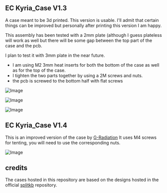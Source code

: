 ## EC Kyria_Case V1.3
A case meant to be 3d printed.
This version is usable. I'll admit that certain things can be improved but personally after printing this version I am happy.

This assembly has been tested with a 2mm plate (although I guess plateless will work as well but there will be some gap between the top part of the case and the pcb.

I plan to test it with 3mm plate in the near future.

* I am using M2 3mm heat inserts for both the bottom of the case as well as for the top of the case. 
* I tighten the two parts together by using a 2M screws and nuts.
* the pcb is screwed to the bottom half with flat screws

![Image](2021-09-24_000425.png)

![Image](2021-09-24_000457.png)

![Image](20210919_1135092.jpg)

## EC Kyria_Case V1.4 
This is an improved version of the case by [G-Radiation](https://github.com/G-Radiation)
It uses M4 screws for tenting, you will need to use the corresponding nuts. 

![Image](2021-09-26_232053.png)

## credits
The cases hosted in this repository are based on the designs hosted in the official [splitkb](https://github.com/splitkb/kyria)  repository.